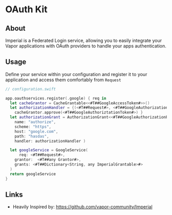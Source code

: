 # OAuth Kit



## About
Imperial is a Federated Login service, allowing you to easily integrate your Vapor applications with OAuth providers to handle your apps authentication.


## Usage
Define your service within your configuration and register it to your application and access them comfortably from `Request`
```swift
// configuration.swift

app.oauthservices.register(.google) { req in 
  let cacheGrantor = CacheGrantable<<#T##GoogleAccessToken#>>()
  let authorizationHandler = {(<#T##Request#>, <#T##GoogleAuthorizationToken#>) 
    cacheGrantor.approve(<#T##GoogleAuthoriztationToken#>) }
  let authorizationGrant = AuthorizationGrant<<#T##GoogleAuthorizationPayload#>, <#T##GoogleAuthorizationToken#>>(
    name: "authorize",
    scheme: "https",
    host: "google.com",
    path: "hasdas",
    handler: authorizationHandler )

  let googleService = GoogleService(
	  req: <#T##Request#>, 
    grantor:  <#T##any Grantor#>,
    grants: <#T##Dictionary<String, any ImperialGrantable>#>
  )
  return googleService
}
```



## Links
- Heavily Inspired by: https://github.com/vapor-community/Imperial


